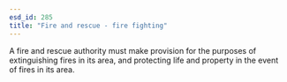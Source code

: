 ```yaml
---
esd_id: 285
title: "Fire and rescue - fire fighting"
---
```


A fire and rescue authority must make provision for the purposes of  extinguishing fires in its area, and protecting life and property in the event of fires in its area.

